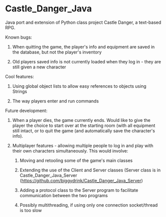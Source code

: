 # Castle_Danger_Java

Java port and extension of Python class project Castle Danger, a text-based RPG.


Known bugs:

1. When quitting the game, the player's info and equipment are saved in the database, but not the player's inventory

2. Old players saved info is not currently loaded when they log in - they are still given a new character


Cool features:

1. Using global object lists to allow easy references to objects using Strings

2. The way players enter and run commands

Future development:

1. When a player dies, the game currently ends. Would like to give the player the choice to start over at the starting room (with 
  all equipment still intact, or to quit the game (and automatically save the character's info).

2. Multiplayer features - allowing multiple people to log in and play with their own characters simultaneously. 
  This would involve:
    1. Moving and retooling some of the game's main classes

    2. Extending the use of the Client and Server classes 
      (Server class is in Castle_Danger_Java_Server (https://github.com/biggydrink/Castle_Danger_Java_Server)

    3. Adding a protocol class to the Server program to facilitate communication between the two programs

    4. Possibly multithreading, if using only one connection socket/thread is too slow
